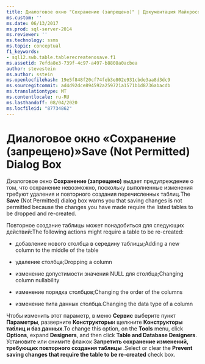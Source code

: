 ```yaml
---
title: Диалоговое окно "Сохранение (запрещено)" | Документация Майкрософт
ms.custom: ''
ms.date: 06/13/2017
ms.prod: sql-server-2014
ms.reviewer: ''
ms.technology: ssms
ms.topic: conceptual
f1_keywords:
- sql12.swb.table.tablerecreatenosave.f1
ms.assetid: 7efda8e3-739f-4c97-a497-b8808a0acbea
author: stevestein
ms.author: sstein
ms.openlocfilehash: 19e5f848f20cf74feb3e802e931cbde3aa8d3dc9
ms.sourcegitcommit: ad4d92dce894592a259721a1571b1d8736abacdb
ms.translationtype: MT
ms.contentlocale: ru-RU
ms.lasthandoff: 08/04/2020
ms.locfileid: "87734862"
---
```

# <a name="save-not-permitted-dialog-box"></a><span data-ttu-id="6396c-102">Диалоговое окно «Сохранение (запрещено)»</span><span class="sxs-lookup"><span data-stu-id="6396c-102">Save (Not Permitted) Dialog Box</span></span>
  <span data-ttu-id="6396c-103">Диалоговое окно **Сохранение (запрещено)** выдает предупреждение о том, что сохранение невозможно, поскольку выполненные изменения требуют удаления и повторного создания перечисленных таблиц.</span><span class="sxs-lookup"><span data-stu-id="6396c-103">The **Save** (Not Permitted) dialog box warns you that saving changes is not permitted because the changes you have made require the listed tables to be dropped and re-created.</span></span>  
  
 <span data-ttu-id="6396c-104">Повторное создание таблицы может понадобиться для следующих действий:</span><span class="sxs-lookup"><span data-stu-id="6396c-104">The following actions might require a table to be re-created:</span></span>  
  
-   <span data-ttu-id="6396c-105">добавление нового столбца в середину таблицы;</span><span class="sxs-lookup"><span data-stu-id="6396c-105">Adding a new column to the middle of the table</span></span>  
  
-   <span data-ttu-id="6396c-106">удаление столбца;</span><span class="sxs-lookup"><span data-stu-id="6396c-106">Dropping a column</span></span>  
  
-   <span data-ttu-id="6396c-107">изменение допустимости значения NULL для столбца;</span><span class="sxs-lookup"><span data-stu-id="6396c-107">Changing column nullability</span></span>  
  
-   <span data-ttu-id="6396c-108">изменение порядка столбцов;</span><span class="sxs-lookup"><span data-stu-id="6396c-108">Changing the order of the columns</span></span>  
  
-   <span data-ttu-id="6396c-109">изменение типа данных столбца.</span><span class="sxs-lookup"><span data-stu-id="6396c-109">Changing the data type of a column</span></span>  
  
 <span data-ttu-id="6396c-110">Чтобы изменить этот параметр, в меню **Сервис** выберите пункт **Параметры**, разверните **Конструкторы**и щелкните **Конструкторы таблиц и баз данных**.</span><span class="sxs-lookup"><span data-stu-id="6396c-110">To change this option, on the **Tools** menu, click **Options**, expand **Designers**, and then click **Table and Database Designers**.</span></span> <span data-ttu-id="6396c-111">Установите или снимите флажок **Запретить сохранение изменений, требующих повторного создания таблицы** .</span><span class="sxs-lookup"><span data-stu-id="6396c-111">Select or clear the **Prevent saving changes that require the table to be re-created** check box.</span></span>  
  
  
